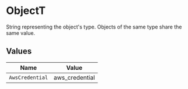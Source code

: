 # ObjectT

String representing the object's type. Objects of the same type share the same value.



## Values

| Name            | Value           |
| --------------- | --------------- |
| `AwsCredential` | aws_credential  |
